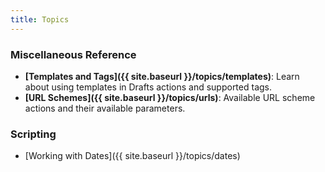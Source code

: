 ```yaml
---
title: Topics
---
```


### Miscellaneous Reference

- **[Templates and Tags]({{ site.baseurl }}/topics/templates)**: Learn about using templates in Drafts actions and supported tags.
- **[URL Schemes]({{ site.baseurl }}/topics/urls)**: Available URL scheme actions and their available parameters.

### Scripting 

- [Working with Dates]({{ site.baseurl }}/topics/dates)
